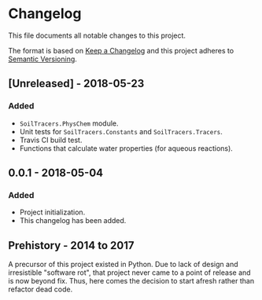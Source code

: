# Changelog

This file documents all notable changes to this project.

The format is based on [Keep a Changelog](http://keepachangelog.com/en/1.0.0/)
and this project adheres to [Semantic
Versioning](http://semver.org/spec/v2.0.0.html).

## [Unreleased] - 2018-05-23

### Added

* `SoilTracers.PhysChem` module.
* Unit tests for `SoilTracers.Constants` and `SoilTracers.Tracers`.
* Travis CI build test.
* Functions that calculate water properties (for aqueous reactions).

## 0.0.1 - 2018-05-04

### Added

* Project initialization.
* This changelog has been added.

## Prehistory - 2014 to 2017

A precursor of this project existed in Python. Due to lack of design and
irresistible "software rot", that project never came to a point of release and
is now beyond fix. Thus, here comes the decision to start afresh rather than
refactor dead code.
